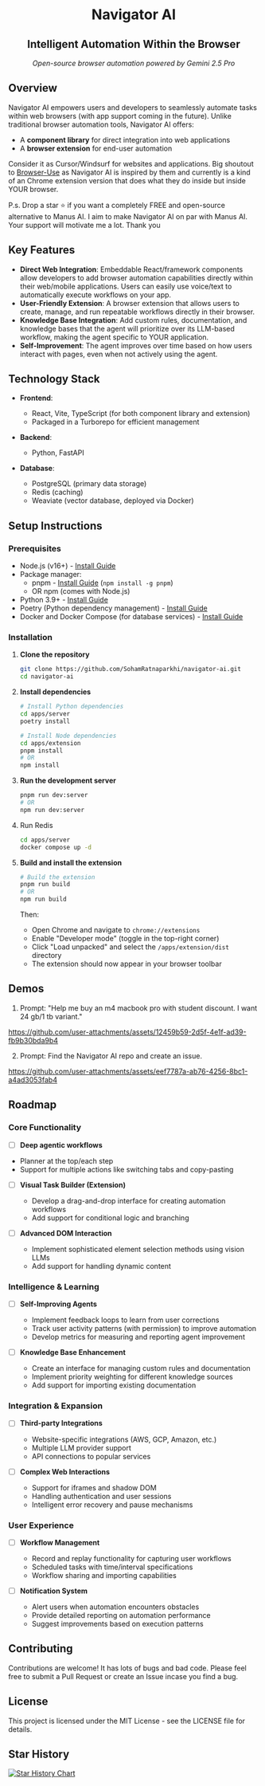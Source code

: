 <div align="center">
  <h1> Navigator AI</h1>
  <h2>Intelligent Automation Within the Browser</h2>
  <p><em>Open-source browser automation powered by Gemini 2.5 Pro</em></p>
</div>

## Overview

Navigator AI empowers users and developers to seamlessly automate tasks within web browsers (with app support coming in the future). Unlike traditional browser automation tools, Navigator AI offers:

- A **component library** for direct integration into web applications
- A **browser extension** for end-user automation

Consider it as Cursor/Windsurf for websites and applications. Big shoutout to [Browser-Use](https://github.com/browser-use/browser-use) as Navigator AI is inspired by them and currently is a kind of an Chrome extension version that does what they do inside but inside YOUR browser.

P.s. Drop a star ⭐️ if you want a completely FREE and open-source alternative to Manus AI. I aim to make Navigator AI on par with Manus AI. Your support will motivate me a lot. Thank you

## Key Features

- **Direct Web Integration**: Embeddable React/framework components allow developers to add browser automation capabilities directly within their web/mobile applications. Users can easily use voice/text to automatically execute workflows on your app.
- **User-Friendly Extension**: A browser extension that allows users to create, manage, and run repeatable workflows directly in their browser.
- **Knowledge Base Integration**: Add custom rules, documentation, and knowledge bases that the agent will prioritize over its LLM-based workflow, making the agent specific to YOUR application.
- **Self-Improvement**: The agent improves over time based on how users interact with pages, even when not actively using the agent.

## Technology Stack

- **Frontend**:

  - React, Vite, TypeScript (for both component library and extension)
  - Packaged in a Turborepo for efficient management
- **Backend**:

  - Python, FastAPI
- **Database**:

  - PostgreSQL (primary data storage)
  - Redis (caching)
  - Weaviate (vector database, deployed via Docker)

## Setup Instructions

### Prerequisites

- Node.js (v16+) - [Install Guide](https://nodejs.org/en/download/)
- Package manager:
  - pnpm - [Install Guide](https://pnpm.io/installation) (`npm install -g pnpm`)
  - OR npm (comes with Node.js)
- Python 3.9+ - [Install Guide](https://www.python.org/downloads/)
- Poetry (Python dependency management) - [Install Guide](https://python-poetry.org/docs/#installation)
- Docker and Docker Compose (for database services) - [Install Guide](https://docs.docker.com/get-docker/)

### Installation

1. **Clone the repository**

   ```bash
   git clone https://github.com/SohamRatnaparkhi/navigator-ai.git
   cd navigator-ai
   ```
2. **Install dependencies**

   ```bash
   # Install Python dependencies
   cd apps/server
   poetry install

   # Install Node dependencies
   cd apps/extension
   pnpm install
   # OR
   npm install
   ```
3. **Run the development server**

   ```bash
   pnpm run dev:server
   # OR
   npm run dev:server
   ```
4. Run Redis

   ```bash
   cd apps/server
   docker compose up -d
   ```
5. **Build and install the extension**

   ```bash
   # Build the extension
   pnpm run build
   # OR
   npm run build
   ```

   Then:

   - Open Chrome and navigate to `chrome://extensions`
   - Enable "Developer mode" (toggle in the top-right corner)
   - Click "Load unpacked" and select the `/apps/extension/dist` directory
   - The extension should now appear in your browser toolbar

## Demos
1. Prompt: "Help me buy an m4 macbook pro with student discount. I want 24 gb/1 tb variant."


https://github.com/user-attachments/assets/12459b59-2d5f-4e1f-ad39-fb9b30bda9b4

2. Prompt: Find the Navigator AI repo and create an issue.


https://github.com/user-attachments/assets/eef7787a-ab76-4256-8bc1-a4ad3053fab4



## Roadmap

### Core Functionality

* [ ] **Deep agentic workflows**

- Planner at the top/each step
- Support for multiple actions like switching tabs and copy-pasting

- [ ] **Visual Task Builder (Extension)**

  - Develop a drag-and-drop interface for creating automation workflows
  - Add support for conditional logic and branching
- [ ] **Advanced DOM Interaction**

  - Implement sophisticated element selection methods using vision LLMs
  - Add support for handling dynamic content

### Intelligence & Learning

- [ ] **Self-Improving Agents**

  - Implement feedback loops to learn from user corrections
  - Track user activity patterns (with permission) to improve automation
  - Develop metrics for measuring and reporting agent improvement
- [ ] **Knowledge Base Enhancement**

  - Create an interface for managing custom rules and documentation
  - Implement priority weighting for different knowledge sources
  - Add support for importing existing documentation

### Integration & Expansion

- [ ] **Third-party Integrations**

  - Website-specific integrations (AWS, GCP, Amazon, etc.)
  - Multiple LLM provider support
  - API connections to popular services
- [ ] **Complex Web Interactions**

  - Support for iframes and shadow DOM
  - Handling authentication and user sessions
  - Intelligent error recovery and pause mechanisms

### User Experience

- [ ] **Workflow Management**

  - Record and replay functionality for capturing user workflows
  - Scheduled tasks with time/interval specifications
  - Workflow sharing and importing capabilities
- [ ] **Notification System**

  - Alert users when automation encounters obstacles
  - Provide detailed reporting on automation performance
  - Suggest improvements based on execution patterns

## Contributing

Contributions are welcome! It has lots of bugs and bad code. Please feel free to submit a Pull Request or create an Issue incase you find a bug.

## License

This project is licensed under the MIT License - see the LICENSE file for details.



## Star History

[![Star History Chart](https://api.star-history.com/svg?repos=sohamratnaparkhi/navigator-ai&type=Date)](https://www.star-history.com/#sohamratnaparkhi/navigator-ai&Date)
